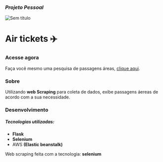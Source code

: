 ### *Projeto Pessoal*

![Sem título](https://user-images.githubusercontent.com/94659270/183341768-2d7045a0-5ad0-4c47-98ad-7b82c4fb1fa4.png)

# Air tickets ✈️

### Acesse agora

Faça você mesmo uma pesquisa de passagens áreas, [clique aqui](http://airlinetickets-env.eba-y6ss329p.us-east-1.elasticbeanstalk.com/).

### Sobre

Utilizando **web Scraping** para coleta de dados, exibe passagens áereas de acordo com a sua necessidade.

### Desenvolvimento

##### Tecnologias utilizadas:

- **Flask**
- **Selenium**
- AWS **(Elastic beanstalk)**

Web scraping feita com a tecnologia: **selenium**
